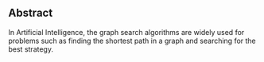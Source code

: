 ## Abstract

In Artificial Intelligence, the graph search algorithms are widely used for problems such as finding the shortest path in a graph and searching for the best strategy.
